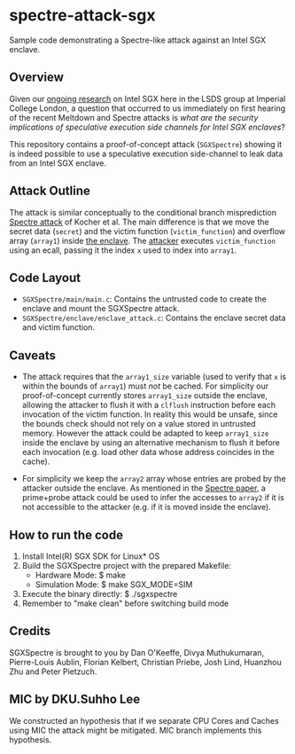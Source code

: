 # spectre-attack-sgx
Sample code demonstrating a Spectre-like attack against an Intel SGX enclave.

## Overview 
Given our [ongoing research](https://lsds.doc.ic.ac.uk/projects/sereca) on
Intel SGX here in the LSDS group at Imperial College London, a question that
occurred to us immediately on first hearing of the recent Meltdown and Spectre
attacks is *what are the security implications of speculative execution side
channels for Intel SGX enclaves*?

This repository contains a proof-of-concept attack (`SGXSpectre`) showing it is
indeed possible to use a speculative execution side-channel to leak data from
an Intel SGX enclave.   

## Attack Outline
The attack is similar conceptually to the conditional branch misprediction
[Spectre attack](https://spectreattack.com/spectre.pdf) of Kocher et al. The main
difference is that we move the secret data (`secret`) and the victim function
(`victim_function`) and overflow array (`array1`) inside [the
enclave](SGXSpectre/enclave/enclave_attack.c). The
[attacker](SGXSpectre/main/main.c) executes `victim_function` using an ecall,
passing it the index `x` used to index into `array1`. 

## Code Layout
* `SGXSpectre/main/main.c`: Contains the untrusted code to create the enclave and
mount the SGXSpectre attack.
* `SGXSpectre/enclave/enclave_attack.c`: Contains the enclave secret data
and victim function. 

## Caveats
* The attack requires that the `array1_size` variable (used to verify that `x` 
is within the bounds of `array1`) must *not* be cached. For simplicity our
proof-of-concept currently stores `array1_size` outside the enclave, allowing
the attacker to flush it with a `clflush` instruction before each invocation of
the victim function. In reality this would be unsafe, since the bounds check
should not rely on a value stored in untrusted memory. However the attack could
be adapted to keep `array1_size` inside the enclave by using an alternative
mechanism to flush it before each invocation (e.g. load other data whose
address coincides in the cache).

* For simplicity we keep the `array2` array whose entries are probed by the 
attacker outside the enclave. As mentioned in the [Spectre
paper](https://spectreattack.com/spectre.pdf), a prime+probe attack could
be used to infer the accesses to `array2` if it is not accessible to the attacker 
(e.g. if it is moved inside the enclave).
 
## How to run the code
1. Install Intel(R) SGX SDK for Linux* OS
2. Build the SGXSpectre project with the prepared Makefile:
    * Hardware Mode:
        $ make 
    * Simulation Mode:
        $ make SGX_MODE=SIM
3. Execute the binary directly:
    $ ./sgxspectre
4. Remember to "make clean" before switching build mode

## Credits
SGXSpectre is brought to you by Dan O'Keeffe, Divya Muthukumaran, Pierre-Louis
Aublin, Florian Kelbert, Christian Priebe, Josh Lind, Huanzhou Zhu and Peter Pietzuch.

## MIC by DKU.Suhho Lee
We constructed an hypothesis that if we separate CPU Cores and Caches using MIC the attack
might be mitigated. MIC branch implements this hypothesis.
